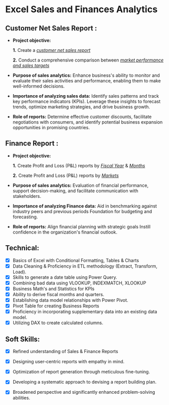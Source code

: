 
# Excel Sales and Finances Analytics

## Customer Net Sales Report :


- **Project objective:** 

    **1.** Create a _[customer net sales report](https://github.com/HarshGupta767/Excel-Sales-and-Finances-Analytics/blob/main/Customer%20Net%20Sales%20Performance.pdf)_ 

    **2.** Conduct a comprehensive comparison between _[market performance and sales targets](https://github.com/HarshGupta767/Excel-Sales-and-Finances-Analytics/blob/main/Market%20Performance%20Vs%20Target.pdf)_

- **Purpose of sales analytics:** Enhance business's ability to monitor and evaluate their sales activities and performance, enabling them to make well-informed decisions. 

- **Importance of analyzing sales data:** Identify sales patterns and track key performance indicators (KPIs). Leverage these insights to forecast trends, optimize marketing strategies, and drive business growth.

- **Role of reports:** Determine effective customer discounts, facilitate negotiations with consumers, and identify potential business expansion opportunities in promising countries.


## Finance Report :

- **Project objective:** 

    **1.** Create Profit and Loss (P&L) reports by _[Fiscal Year](https://github.com/HarshGupta767/Excel-Sales-and-Finances-Analytics/blob/main/P%26L%20Statement%20by%20Fiscal%20Year.pdf)_ & _[Months](https://github.com/HarshGupta767/Excel-Sales-and-Finances-Analytics/blob/main/P%26L%20Statement%20by%20Month%20%26%20Quarter.pdf)_ 

   **2.** Create Profit and Loss (P&L) reports by _[Markets](https://github.com/HarshGupta767/Excel-Sales-and-Finances-Analytics/blob/main/P%26L%20Statement%20by%20Markets.pdf)_

- **Purpose of sales analytics:** Evaluation of financial performance, support decision-making, and facilitate communication with stakeholders.

- **Importance of analyzing Finance data:** Aid in benchmarking against industry peers and previous periods Foundation for budgeting and forecasting.

- **Role of reports:** Align financial planning with strategic goals Instill confidence in the organization's financial outlook.


## Technical:
- [x] Basics of Excel with Conditional Formatting, Tables & Charts
- [x] Data Cleaning & Proficiency in ETL methodology (Extract, Transform, Load).
- [x]	Skills to generate a date table using Power Query.
- [x] Combining bad data using VLOOKUP, INDEXMATCH, XLOOKUP
- [x] Business Math's and Statistics for KPIs
- [x] Ability to derive fiscal months and quarters.
- [x]	Establishing data model relationships with Power Pivot.
- [x] Pivot Table for creating Business Reports
- [x]	Proficiency in incorporating supplementary data into an existing data model.
- [x]	Utilizing DAX to create calculated columns.

## Soft Skills:
- [x]	Refined understanding of Sales & Finance Reports
- [x]	Designing user-centric reports with empathy in mind.
- [x]	Optimization of report generation through meticulous fine-tuning.
- [x]	Developing a systematic approach to devising a report building plan.
- [x] Broadened perspective and significantly enhanced problem-solving abilities.


